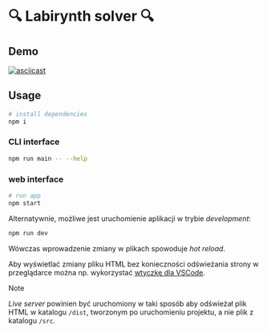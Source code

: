 # 🔍 Labirynth solver 🔍

## Demo

[![asciicast](https://asciinema.org/a/jhVzuSV5jFYmajLJPxfZvDxyQ.svg)](https://asciinema.org/a/jhVzuSV5jFYmajLJPxfZvDxyQ)

## Usage


```sh
# install dependencies
npm i

```

### CLI interface 

```sh
npm run main -- --help
```

### web interface 

```sh
# run app
npm start
```

Alternatywnie, możliwe jest uruchomienie aplikacji w trybie _development_:

```sh
npm run dev
```

Wówczas wprowadzenie zmiany w plikach spowoduje _hot reload_.

Aby wyświetlać zmiany pliku HTML bez konieczności odświeżania strony w przeglądarce można np. wykorzystać [wtyczkę dla VSCode](https://marketplace.visualstudio.com/items?itemName=ritwickdey.LiveServer).

> [!NOTE]  
> _Live server_ powinien być uruchomiony w taki sposób aby odświeżał plik HTML w katalogu `/dist`, tworzonym po uruchomieniu projektu, a nie plik z katalogu `/src`.
